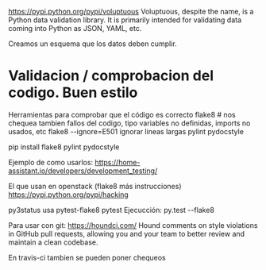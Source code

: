 https://pypi.python.org/pypi/voluptuous
Voluptuous, despite the name, is a Python data validation library. It is primarily intended for validating data coming into Python as JSON, YAML, etc.

Creamos un esquema que los datos deben cumplir.




# Validacion / comprobacion del codigo. Buen estilo
Herramientas para comprobar que el código es correcto
flake8  # nos chequea tambien fallos del codigo, tipo variables no definidas, imports no usados, etc
flake8 --ignore=E501
  ignorar lineas largas
pylint
pydocstyle

pip install flake8 pylint pydocstyle

Ejemplo de como usarlos: https://home-assistant.io/developers/development_testing/

El que usan en openstack (flake8 más instrucciones)
https://pypi.python.org/pypi/hacking


py3status usa
pytest-flake8
pytest
Ejecucción: py.test --flake8


Para usar con git:
https://houndci.com/
Hound comments on style violations in GitHub pull requests, allowing you and your team to better review and maintain a clean codebase.

En travis-ci tambien se pueden poner chequeos
